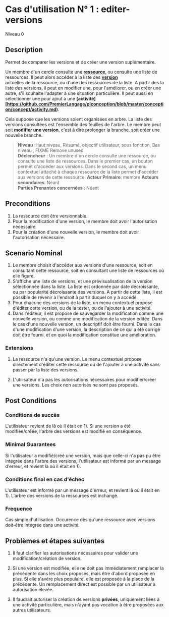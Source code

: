 
# Cas d'utilisation N° 1 :  editer-versions

Niveau 0

##	Description

Permet de comparer les versions et de créer une version suplémentaire.

Un membre d'un cercle consulte une **[ressource](https://github.com/PremierLangage/plconception/blob/master/conception/concept/ressource.mdressource)**, ou consulte une liste de ressources. Il peut alors accéder à la liste des **[version](https://github.com/PremierLangage/plconception/blob/master/conception/concept/version.md)**  
 actuelles de la ressource, ou d'une des ressources de la liste. A partir des la liste des versions, il peut en modifier une, pour l'améliorer, ou en créer une autre, s'il souhaite l'adapter à une situation particulière. Il peut aussi en sélectionner une pour ajout à une **[activité][https://github.com/PremierLangage/plconception/blob/master/conception/concept/activity.md)**.
 
 Cela suppose que les versions soient organisées en arbre. La liste des versions consultées est l'ensemble des feuilles de l'arbre. Le membre peut soit **modifier une version**, c'est à dire prolonger la branche, soit créer une nouvelle branche. 


> **Niveau** :Haut niveau, Résumé, objectif utilisateur, sous fonction, Bas niveau , FIXME Remove unused   
> **Déclencheur** : Un membre d'un cercle consulte une ressource, ou consulte une liste de ressources. Dans le premier cas, un bouton permet d'accéder aux versions. Dans le second cas, un menu contextuel attaché à chaque ressource de la liste permet d'accéder aux versions de cette ressource. 
> **Acteur Primaire**: membre
> **Acteurs secondaires**: Néant  
> **Parties Prenantes concernées** : Néant  
 
 
## Preconditions

1. La ressource doit être versionnable.
2. Pour la modification d'une version, le membre doit avoir l'autorisation nécessaire.
3. Pour la création d'une nouvelle version, le membre doit avoir l'autorisation nécessaire.


## Scenario Nominal

1.	Le membre choisit d'accéder aux versions d'une ressource, soit en consultant cette ressource, soit en consultant une liste de ressources où elle figure.
2.	S'affiche une liste de versions, et une prévisualisation de la version sélectionnée dans la liste. La liste est ordonnée par date décroissante, ou par popularité décroissante des versions. A partir de cette liste, il est possible de revenir à l'endroit à partir duquel on y a accédé. 
3.	Pour chacune des versions de la liste, un menu contextuel propose d'éditer cette version, ou de la tester, ou de l'ajouter à une activité.
4.	Dans l'éditeur, il est proposé de sauvegarder la modification comme une nouvelle version,  ou comme une modification de la version éditée. Dans le cas d'une nouvelle version, un descriptif doit être fourni. Dans le cas d'une modification d'une version, la description de ce qui a été corrigé doit être fourni, et en quoi la modification constitue une amélioration.


###	Extensions

1. La ressource n'a qu'une version. Le menu contextuel propose directement d'éditer cette ressource ou de l'ajouter à une activité sans passer par la liste des versions.

3. L'utilisateur n'a pas les autorisations nécessaires pour modifier/créer une versions. Les choix non autorisés ne sont pas proposés.



## Post Conditions
### Conditions de succès 
L'utilisateur revient de là où il était en 1). Si une version a été modifiée/créée, l'arbre des versions est modifié en conséquence.

### Minimal Guarantees
Si l'utilisateur a modifié/créé une version, mais que celle-ci n'a pas pu être intégrée dans l'arbre des versions, l'utilisateur est informé par un message d'erreur, et revient là où il était en 1). 

### Conditions final en cas d'échec
L'utilisateur est informé par un message d'erreur, et revient là où il était en 1). L'arbre des versions de la ressources est inchangé.

### Frequence

Cas simple d'utilisation. Occurence dès qu'une ressource avec versions doit-être intégrée dans une activité.


##	Problèmes et étapes suivantes  
1. Il faut clarifier les autorisations nécessaires pour valider une modification/création de version. 

2. Si une version est modifiée, elle ne doit pas immédiatement remplacer la précédente dans les choix proposés, mais être d'abord proposée en plus. Si elle s'avère plus populaire, elle est proposée à la place de la précédente. Un remplacement direct est possible par un utilisateur à autorisation élevée.

3. Il faudrait autoriser la création de versions **privées**, uniquement liées à une activité particulière, mais n'ayant pas vocation à être proposées aux autres utilisateurs.



